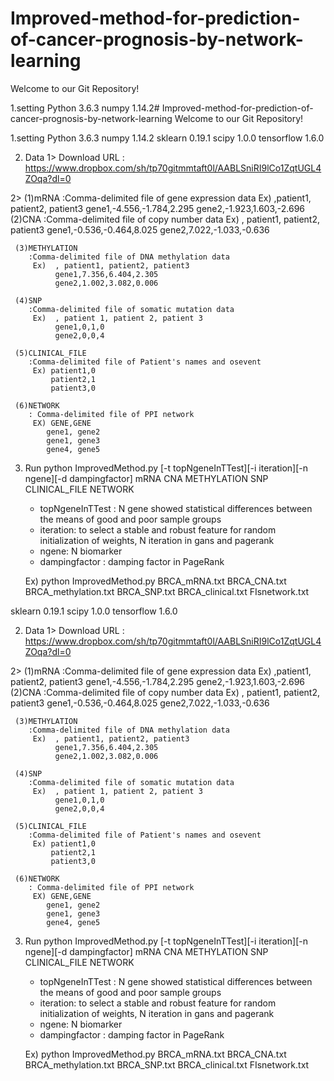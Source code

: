 # Improved-method-for-prediction-of-cancer-prognosis-by-network-learning
Welcome to our Git Repository!

1.setting
  Python  3.6.3
  numpy 1.14.2# Improved-method-for-prediction-of-cancer-prognosis-by-network-learning
Welcome to our Git Repository!

1.setting
  Python  3.6.3
  numpy 1.14.2
  sklearn 0.19.1
  scipy 1.0.0
  tensorflow 1.6.0
  
2.  Data
1> Download URL
: https://www.dropbox.com/sh/tp70gitmmtaft0l/AABLSniRI9lCo1ZqtUGL4ZOqa?dl=0
  
  2> (1)mRNA
        :Comma-delimited file of gene expression data 
          Ex)  ,patient1, patient2, patient3
              gene1,-4.556,-1.784,2.295
              gene2,-1.923,1.603,-2.696         
     (2)CNA
        :Comma-delimited file of copy number data 
          Ex)  , patient1, patient2, patient3
              gene1,-0.536,-0.464,8.025
              gene2,7.022,-1.033,-0.636
              
     (3)METHYLATION
        :Comma-delimited file of DNA methylation data
         Ex)  , patient1, patient2, patient3
              gene1,7.356,6.404,2.305
              gene2,1.002,3.082,0.006
              
     (4)SNP
        :Comma-delimited file of somatic mutation data
         Ex)  , patient 1, patient 2, patient 3
              gene1,0,1,0
              gene2,0,0,4
              
     (5)CLINICAL_FILE
        :Comma-delimited file of Patient's names and osevent
         Ex) patient1,0
             patient2,1
             patient3,0
        
     (6)NETWORK
        : Comma-delimited file of PPI network
         EX) GENE,GENE
            gene1, gene2
            gene1, gene3
            gene4, gene5
        
  
3. Run
    python ImprovedMethod.py [-t topNgeneInTTest][-i iteration][-n ngene][-d dampingfactor] mRNA CNA METHYLATION SNP CLINICAL_FILE NETWORK
    
    - topNgeneInTTest : N gene showed statistical differences between the means of good and poor sample groups
    - iteration: to select a stable and robust feature for random initialization of weights, N iteration in gans and pagerank
    - ngene: N biomarker
    - dampingfactor : damping factor in PageRank
    
    Ex) python ImprovedMethod.py BRCA_mRNA.txt BRCA_CNA.txt BRCA_methylation.txt BRCA_SNP.txt BRCA_clinical.txt FIsnetwork.txt







  sklearn 0.19.1
  scipy 1.0.0
  tensorflow 1.6.0
  
2.  Data
1> Download URL
: https://www.dropbox.com/sh/tp70gitmmtaft0l/AABLSniRI9lCo1ZqtUGL4ZOqa?dl=0
  
 
 
 
 
 
 
 2> (1)mRNA
        :Comma-delimited file of gene expression data 
          Ex)  ,patient1, patient2, patient3
              gene1,-4.556,-1.784,2.295
              gene2,-1.923,1.603,-2.696         
     (2)CNA
        :Comma-delimited file of copy number data 
          Ex)  , patient1, patient2, patient3
              gene1,-0.536,-0.464,8.025
              gene2,7.022,-1.033,-0.636
              
     (3)METHYLATION
        :Comma-delimited file of DNA methylation data
         Ex)  , patient1, patient2, patient3
              gene1,7.356,6.404,2.305
              gene2,1.002,3.082,0.006
              
     (4)SNP
        :Comma-delimited file of somatic mutation data
         Ex)  , patient 1, patient 2, patient 3
              gene1,0,1,0
              gene2,0,0,4
              
     (5)CLINICAL_FILE
        :Comma-delimited file of Patient's names and osevent
         Ex) patient1,0
             patient2,1
             patient3,0
        
     (6)NETWORK
        : Comma-delimited file of PPI network
         EX) GENE,GENE
            gene1, gene2
            gene1, gene3
            gene4, gene5
        
  
3. Run
    python ImprovedMethod.py [-t topNgeneInTTest][-i iteration][-n ngene][-d dampingfactor] mRNA CNA METHYLATION SNP CLINICAL_FILE NETWORK
    
    - topNgeneInTTest : N gene showed statistical differences between the means of good and poor sample groups
    - iteration: to select a stable and robust feature for random initialization of weights, N iteration in gans and pagerank
    - ngene: N biomarker
    - dampingfactor : damping factor in PageRank
    
    Ex) python ImprovedMethod.py BRCA_mRNA.txt BRCA_CNA.txt BRCA_methylation.txt BRCA_SNP.txt BRCA_clinical.txt 
           FIsnetwork.txt






